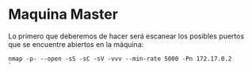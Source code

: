 # Maquina Master

Lo primero que deberemos de hacer será escanear los posibles puertos que se encuentre abiertos en la máquina:

```shell 
nmap -p- --open -sS -sC -sV -vvv --min-rate 5000 -Pn 172.17.0.2
`
